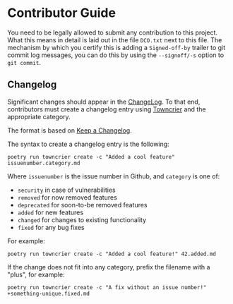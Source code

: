 <!--
SPDX-FileCopyrightText: Contributors to the Fedora Project

SPDX-License-Identifier: MIT
-->

# Contributor Guide

You need to be legally allowed to submit any contribution to this project. What this means in detail
is laid out in the file `DCO.txt` next to this file. The mechanism by which you certify this is
adding a `Signed-off-by` trailer to git commit log messages, you can do this by using the
`--signoff/-s` option to `git commit`.

## Changelog

Significant changes should appear in the [ChangeLog](changelog). To that end, contributors must create a changelog entry using [Towncrier](https://towncrier.readthedocs.io/) and the appropriate category.

The format is based on [Keep a Changelog](https://keepachangelog.com/en/1.0.0/).

The syntax to create a changelog entry is the following:

```
poetry run towncrier create -c "Added a cool feature" issuenumber.category.md
```

Where `issuenumber` is the issue number in Github, and `category` is one of:

- `security` in case of vulnerabilities
- `removed` for now removed features
- `deprecated` for soon-to-be removed features
- `added` for new features
- `changed` for changes to existing functionality
- `fixed` for any bug fixes

For example:

```
poetry run towncrier create -c "Added a cool feature!" 42.added.md
```

If the change does not fit into any category, prefix the filename with a "plus", for example:

```
poetry run towncrier create -c "A fix without an issue number!" +something-unique.fixed.md
```
